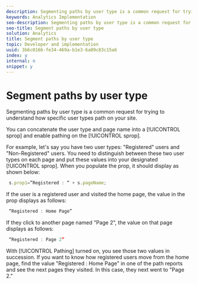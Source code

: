 ```yaml
---
description: Segmenting paths by user type is a common request for trying to understand how specific user types path on your site.
keywords: Analytics Implementation
seo-description: Segmenting paths by user type is a common request for trying to understand how specific user types path on your site.
seo-title: Segment paths by user type
solution: Analytics
title: Segment paths by user type
topic: Developer and implementation
uuid: 3b6c0166-fe34-469a-b1e3-6a09c83c15a6
index: y
internal: n
snippet: y
---
```


# Segment paths by user type

Segmenting paths by user type is a common request for trying to understand how specific user types path on your site.

You can concatenate the user type and page name into a [!UICONTROL sprop] and enable pathing on the [!UICONTROL sprop].

For example, let's say you have two user types: "Registered" users and "Non-Registered" users. You need to distinguish between these two user types on each page and put these values into your designated [!UICONTROL sprop]. When you populate the prop, it should display as shown below:

```js
 s.prop1=”Registered : “ + s.pageName;
```

If the user is a registered user and visited the home page, the value in the prop displays as follows:

```js
 “Registered : Home Page”
```

If they click to another page named "Page 2", the value on that page displays as follows:

```js
 “Registered : Page 2”
```

With [!UICONTROL Pathing] turned on, you see those two values in succession. If you want to know how registered users move from the home page, find the value "Registered : Home Page" in one of the path reports and see the next pages they visited. In this case, they next went to "Page 2." 
